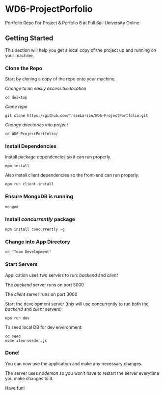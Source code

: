 # WD6-ProjectPorfolio
Portfolio Repo For Project &amp; Porfolio 6 at Full Sail University Online


## Getting Started
This section will help you get a local copy of the project up and running on your machine.

### Clone the Repo
Start by cloning a copy of the repo onto your machine.

*Change to an easily accessible location*

`cd desktop`

*Clone repo*

`git clone https://github.com/TraceLarson/WD6-ProjectPortfolio.git`

*Change directories into project*

`cd WD6-ProjectPortfolio/`

### Install Dependencies
Install package dependencies so it can run properly.

`npm install`

Also install client dependencies so the front-end can run properly.

`npm run client-install`

### Ensure MongoDB is running

`mongod`

### Install *concurrently* package

`npm install concurrently -g`

### Change into App Directory

`cd "Team Development"`

### Start Servers

Application uses two servers to run: *backend* and *client*

The *backend* server runs on port 5000

The *client* server runs on port 3000

Start the development server (this will use concurrently to run both the *backend* and *client* servers)
````
npm run dev
````

To seed local DB for dev environment:
````
cd seed
node item-seeder.js
````

### Done!

You can now use the application and make any necessary changes.

The server uses *nodemon* so you won't have to restart the server everytime you make changes to it.

Have fun!
